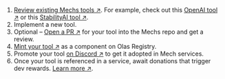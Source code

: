 1. [Review existing Mechs tools ↗](https://github.com/valory-xyz/mech?tab=readme-ov-file#included-tools). For example, check out this [OpenAI tool ↗](https://github.com/valory-xyz/mech/blob/main/packages/valory/customs/openai_request/openai_request.py) or this [StabilityAI tool ↗](https://github.com/valory-xyz/mech/blob/main/packages/valory/customs/stability_ai_request/stabilityai_request.py).
1. Implement a new tool.
1. Optional – [Open a PR ↗](https://github.com/valory-xyz/mech/pulls) for your tool into the Mechs repo and get a review.
1. [Mint your tool ↗](https://registry.olas.network/ethereum/components/mint) as a component on Olas Registry.
1. Promote your tool [on Discord ↗](https://discord.gg/RHY6eJ35ar) to get it adopted in Mech services.
1. Once your tool is referenced in a service, await donations that trigger dev rewards. [Learn more ↗](https://tokenomics.olas.network/dev-incentives).
